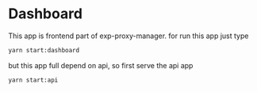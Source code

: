 # Dashboard

This app is frontend part of exp-proxy-manager. for run this app just type

```bash
yarn start:dashboard
```

but this app full depend on api, so first serve the api app

```bash
yarn start:api
```
